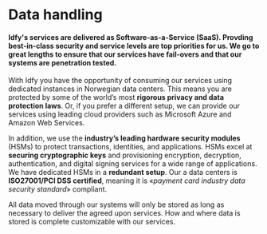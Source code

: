 # Data handling

#### Idfy's services are delivered as Software-as-a-Service \(SaaS\). Provding **best-in-class security** and service levels are top priorities for us. We go to great lengths to ensure that our services have fail-overs and that our systems are penetration tested.

With Idfy you have the opportunity of consuming our services using dedicated instances in Norwegian data centers. This means you are protected by some of the world’s most **rigorous privacy and data protection laws**. Or, if you prefer a different setup, we can provide our services using leading cloud providers such as Microsoft Azure and Amazon Web Services.

In addition, we use the **industry’s leading hardware security modules** \(HSMs\) to protect transactions, identities, and applications. HSMs excel at **securing cryptographic keys** and provisioning encryption, decryption, authentication, and digital signing services for a wide range of applications. We have dedicated HSMs in a **redundant setup**. Our a data centers is **ISO27001/PCI DSS certified**, meaning it is «_payment card industry data security standard_» compliant.

All data moved through our systems will only be stored as long as necessary to deliver the agreed upon services. How and where data is stored is complete customizable with our services.  

